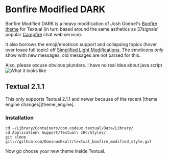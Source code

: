# Bonfire Modified DARK

Bonfire Modified DARK is a heavy modification of Josh Goebel's [Bonfire theme](https://github.com/yyyc514/textual_bonfire_style) for Textual 
(in turn based around the same asthetics as 37signals' popular [Campfire](http://campfirenow.com) 
chat web service).

It also borrows the emoji/emoticon support and collapsing topics (hover over tosee full topic) off [Simplified Light Modifications](https://github.com/hbang/Simplified-Light-Modifications).
The emoticons *only* show with new messages, old messages are not parsed for this.

Also, please excuse obvious plunders. I have no real idea about java script 
![What it looks like](https://raw.github.com/DominusExult/textual_bonfire_modified_style/master/bonfire_mod_snap.png)

## Textual 2.1.1

This only supports Textual 2.1.1 and newer because of the recent [theme engine
changes][theme_engine]. 
### Installation

    cd ~/Library/Containers/com.codeux.textual/Data/Library/
    cd Application\ Support/Textual\ IRC/Styles/
    git clone git://github.com/DominusExult/textual_bonfire_modified_style.git

Now go choose your new theme inside Textual.

